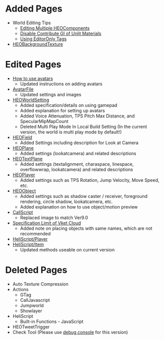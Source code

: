# Added Pages
-  World Editing Tips
    - [Editing Multiple HEOComponents](https://vrhikky.github.io/VketCloudSDK_Documents/9.0/WorldEditingTips/MultiSelect_HEOComponents.html)
    - [Disable Contribute GI of Unlit Materials](https://vrhikky.github.io/VketCloudSDK_Documents/9.0/WorldEditingTips/DisableContributeGITool.html)
    - [Using EditorOnly Tags](https://vrhikky.github.io/VketCloudSDK_Documents/9.0/WorldEditingTips/EditorOnlyTag.html)
- [HEOBackgroundTexture](https://vrhikky.github.io/VketCloudSDK_Documents/9.0/HEOComponents/HEOBackgroundTexture.html)

# Edited Pages
- [How to use avatars](https://vrhikky.github.io/VketCloudSDK_Documents/9.0/AboutVketCloudSDK/SetupAvatar.html)
    - Updated instructions on adding avatars
- [AvatarFile](https://vrhikky.github.io/VketCloudSDK_Documents/9.0/WorldMakingGuide/AvatarFile.html)
    - Updated settings and images
- [HEOWorldSetting](https://vrhikky.github.io/VketCloudSDK_Documents/9.0/HEOComponents/HEOWorldSetting.html)
    - Added specification/details on using gamepad
    - Added explanation for setting up avatars
    - Added Voice Attenuation, TPS Pitch Max Distance, and SpecularMipMapCount
    - Deleted Multi Play Mode In Local Build Setting (In the current version, the world is multi play mode by default!)
- [HEOField](https://vrhikky.github.io/VketCloudSDK_Documents/9.0/HEOComponents/HEOField.html)
    - Added Settings including description for Look at Camera
- [HEOPlane](https://vrhikky.github.io/VketCloudSDK_Documents/9.0/HEOComponents/HEOPlane.html)
    - Added settings (lookatcamera) and related descriptions
- [HEOTextPlane](https://vrhikky.github.io/VketCloudSDK_Documents/9.0/HEOComponents/HEOTextPlane.html)
    - Added settings (textalignment, charaspace, linespace, overflowwrap, lookatcamera) and related descriptions
- [HEOPlayer](https://vrhikky.github.io/VketCloudSDK_Documents/9.0//HEOComponents/HEOPlayer.html)
    - Added settings such as TPS Rotation, Jump Velocity, Move Speed, etc.
- [HEOObject](https://vrhikky.github.io/VketCloudSDK_Documents/9.0/HEOComponents/HEOObject.html)
    - Added settings such as shadow caster / receiver, foreground rendering, circle shadow, lookatcamera, etc.
    - Added explanation on how to use object/motion preview
- [CallScript](https://vrhikky.github.io/VketCloudSDK_Documents/9.0/Actions/Programmatic/CallScript.html)
    - Replaced image to match Ver9.0
- [Specification Limit of Vket Cloud](https://vrhikky.github.io/VketCloudSDK_Documents/9.0/WorldMakingGuide/UnityGuidelines.html)
    - Added note on placing objects with same names, which are not recommended
- [HeliScript/Player](https://vrhikky.github.io/VketCloudSDK_Documents/9.3/hs/hs_class_player.html)
- [HeliScript/Item](https://vrhikky.github.io/VketCloudSDK_Documents/9.3/hs/hs_class_item.html)
    - Updated methods useable on current version
    
# Deleted Pages
- Auto Texture Compression
- Actions
    - GTag
    - CallJavascript
    - Jumpworld
    - Showlayer
- HeliScript
    - Built-in Functions - JavaScript
- HEOTweetTrigger
- Check Tool (Please use [debug console](https://vrhikky.github.io/VketCloudSDK_Documents/9.0/debugconsole/debugconsole.html) for this version)
